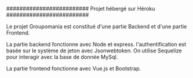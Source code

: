 #########################
Projet hébergé sur Héroku
#########################

Le projet Groupomania est constitué d'une partie Backend et d'une partie Frontend.

La partie backend fonctionne avec Node et express.
l'authentification est basée sur le système de jeton avec Jsonwebtoken.
On utilise Sequelize pour interagir avec la base de donnée MySql.

La partie frontend fonctionne avec Vue.js et Bootstrap.
